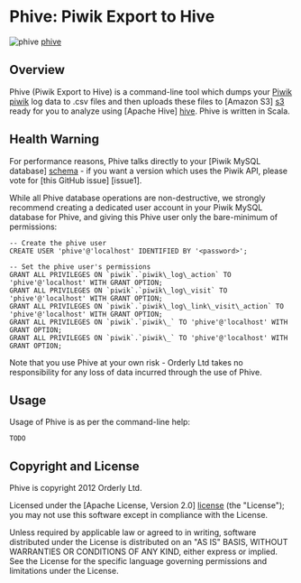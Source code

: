 # Phive: Piwik Export to Hive

![phive] [phive]

## Overview

Phive (Piwik Export to Hive) is a command-line tool which dumps your [Piwik] [piwik] log data to .csv files and then uploads these files to [Amazon S3] [s3] ready for you to analyze using [Apache Hive] [hive]. Phive is written in Scala.

## Health Warning

For performance reasons, Phive talks directly to your [Piwik MySQL database] [schema] - if you want a version which uses the Piwik API, please vote for [this GitHub issue] [issue1].

While all Phive database operations are non-destructive, we strongly recommend creating a dedicated user account in your Piwik MySQL database for Phive, and giving this Phive user only the bare-minimum of permissions:

    -- Create the phive user
    CREATE USER 'phive'@'localhost' IDENTIFIED BY '<password>';

    -- Set the phive user's permissions
    GRANT ALL PRIVILEGES ON `piwik`.`piwik\_log\_action` TO 'phive'@'localhost' WITH GRANT OPTION;
    GRANT ALL PRIVILEGES ON `piwik`.`piwik\_log\_visit` TO 'phive'@'localhost' WITH GRANT OPTION;
    GRANT ALL PRIVILEGES ON `piwik`.`piwik\_log\_link\_visit\_action` TO 'phive'@'localhost' WITH GRANT OPTION;
    GRANT ALL PRIVILEGES ON `piwik`.`piwik\_` TO 'phive'@'localhost' WITH GRANT OPTION;
    GRANT ALL PRIVILEGES ON `piwik`.`piwik\_` TO 'phive'@'localhost' WITH GRANT OPTION;

Note that you use Phive at your own risk - Orderly Ltd takes no responsibility for any loss of data incurred through the use of Phive.

## Usage

Usage of Phive is as per the command-line help:

    TODO

## Copyright and License

Phive is copyright 2012 Orderly Ltd.

Licensed under the [Apache License, Version 2.0] [license] (the "License");
you may not use this software except in compliance with the License.

Unless required by applicable law or agreed to in writing, software
distributed under the License is distributed on an "AS IS" BASIS,
WITHOUT WARRANTIES OR CONDITIONS OF ANY KIND, either express or implied.
See the License for the specific language governing permissions and
limitations under the License.

[phive]: https://github.com/datascience/piwik-export-to-hive/raw/master/doc/phive.jpg
[piwik]: http://piwik.org
[schema]: http://piwik.org/docs/plugins/database-schema/
[s3]: http://aws.amazon.com/s3/
[hive]: http://hive.apache.org/
[license]: http://www.apache.org/licenses/LICENSE-2.0
